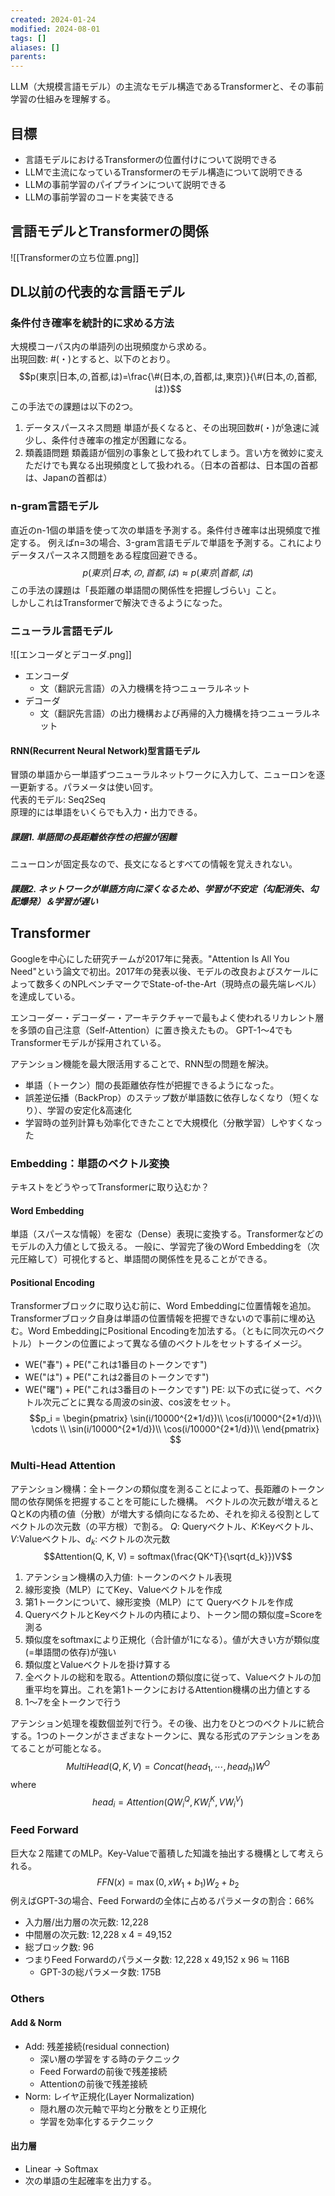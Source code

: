 ```yaml
---
created: 2024-01-24
modified: 2024-08-01
tags: []
aliases: []
parents: 
---
```

LLM（大規模言語モデル）の主流なモデル構造であるTransformerと、その事前学習の仕組みを理解する。

## 目標
- 言語モデルにおけるTransformerの位置付けについて説明できる
- LLMで主流になっているTransformerのモデル構造について説明できる
- LLMの事前学習のパイプラインについて説明できる
- LLMの事前学習のコードを実装できる

## 言語モデルとTransformerの関係
![[Transformerの立ち位置.png]]

## DL以前の代表的な言語モデル
### 条件付き確率を統計的に求める方法
大規模コーパス内の単語列の出現頻度から求める。  
出現回数: #(・)とすると、以下のとおり。
$$p(東京|日本,の,首都,は)=\frac{\#(日本,の,首都,は,東京)}{\#(日本,の,首都,は)}$$
この手法での課題は以下の2つ。
1. データスパースネス問題
	  単語が長くなると、その出現回数#(・)が急速に減少し、条件付き確率の推定が困難になる。
2. 類義語問題
     類義語が個別の事象として扱われてしまう。言い方を微妙に変えただけでも異なる出現頻度として扱われる。（日本の首都は、日本国の首都は、Japanの首都は）

### n-gram言語モデル
直近のn-1個の単語を使って次の単語を予測する。条件付き確率は出現頻度で推定する。
例えばn=3の場合、3-gram言語モデルで単語を予測する。これによりデータスパースネス問題をある程度回避できる。
$$p(東京|日本,の,首都,は)\approx p(東京|首都,は)$$
この手法の課題は「長距離の単語間の関係性を把握しづらい」こと。  
しかしこれはTransformerで解決できるようになった。

### ニューラル言語モデル
![[エンコーダとデコーダ.png]]
- エンコーダ
	- 文（翻訳元言語）の入力機構を持つニューラルネット
- デコーダ
	- 文（翻訳先言語）の出力機構および再帰的入力機構を持つニューラルネット

#### RNN(Recurrent Neural Network)型言語モデル
冒頭の単語から一単語ずつニューラルネットワークに入力して、ニューロンを逐一更新する。パラメータは使い回す。  
代表的モデル: Seq2Seq  
原理的には単語をいくらでも入力・出力できる。

##### 課題1. 単語間の長距離依存性の把握が困難
ニューロンが固定長なので、長文になるとすべての情報を覚えきれない。

##### 課題2. ネットワークが単語方向に深くなるため、学習が不安定（勾配消失、勾配爆発）＆学習が遅い

## Transformer
Googleを中心にした研究チームが2017年に発表。"Attention Is All You Need"という論文で初出。2017年の発表以後、モデルの改良およびスケールによって数多くのNPLベンチマークでState-of-the-Art（現時点の最先端レベル）を達成している。

エンコーダー・デコーダー・アーキテクチャーで最もよく使われるリカレント層を多頭の自己注意（Self-Attention）に置き換えたもの。
GPT-1〜4でもTransformerモデルが採用されている。

アテンション機能を最大限活用することで、RNN型の問題を解決。
- 単語（トークン）間の長距離依存性が把握できるようになった。
- 誤差逆伝播（BackProp）のステップ数が単語数に依存しなくなり（短くなり）、学習の安定化&高速化
- 学習時の並列計算も効率化できたことで大規模化（分散学習）しやすくなった

### Embedding：単語のベクトル変換
テキストをどうやってTransformerに取り込むか？

#### Word Embedding
単語（スパースな情報）を密な（Dense）表現に変換する。Transformerなどのモデルの入力値として扱える。
一般に、学習完了後のWord Embeddingを（次元圧縮して）可視化すると、単語間の関係性を見ることができる。

#### Positional Encoding
Transformerブロックに取り込む前に、Word Embeddingに位置情報を追加。Transformerブロック自身は単語の位置情報を把握できないので事前に埋め込む。Word EmbeddingにPositional Encodingを加法する。（ともに同次元のベクトル）トークンの位置によって異なる値のベクトルをセットするイメージ。
- WE("春") + PE("これは1番目のトークンです")
- WE("は") + PE("これは2番目のトークンです")
- WE("曙") + PE("これは3番目のトークンです")
PE: 以下の式に従って、ベクトル次元ごとに異なる周波のsin波、cos波をセット。
$$p_i = \begin{pmatrix} \sin(i/10000^{2*1/d})\\ \cos(i/10000^{2*1/d})\\ \cdots \\ \sin(i/10000^{2*1/d})\\ \cos(i/10000^{2*1/d})\\  \end{pmatrix} $$

### Multi-Head Attention
アテンション機構：全トークンの類似度を測ることによって、長距離のトークン間の依存関係を把握することを可能にした機構。
ベクトルの次元数が増えるとQとKの内積の値（分散）が増大する傾向になるため、それを抑える役割としてベクトルの次元数（の平方根）で割る。
$Q$: Queryベクトル、$K$:Keyベクトル、$V$:Valueベクトル、$d_k$: ベクトルの次元数
$$Attention(Q, K, V) = softmax(\frac{QK^T}{\sqrt{d_k}})V$$
1. アテンション機構の入力値: トークンのベクトル表現
2. 線形変換（MLP）にてKey、Valueベクトルを作成
3. 第1トークンについて、線形変換（MLP）にて Queryベクトルを作成
4. QueryベクトルとKeyベクトルの内積により、トークン間の類似度=Scoreを測る
5. 類似度をsoftmaxにより正規化（合計値が1になる）。値が大きい方が類似度(=単語間の依存)が強い
6. 類似度とValueベクトルを掛け算する
7. 全ベクトルの総和を取る。Attentionの類似度に従って、Valueベクトルの加重平均を算出。これを第1トークンにおけるAttention機構の出力値とする
8. 1〜7を全トークンで行う

アテンション処理を複数個並列で行う。その後、出力をひとつのベクトルに統合する。1つのトークンがさまざまなトークンに、異なる形式のアテンションをあてることが可能となる。
$$MultiHead(Q, K, V) = Concat(head_1, \cdots, head_h)W^O $$
where $$head_i = Attention(QW_i^Q, KW_i^K, VW_i^V)$$
### Feed Forward
巨大な２階建てのMLP。Key-Valueで蓄積した知識を抽出する機構として考えられる。
$$FFN(x) = \max(0, xW_1 + b_1)W_2 + b_2$$
例えばGPT-3の場合、Feed Forwardの全体に占めるパラメータの割合：66%
- 入力層/出力層の次元数: 12,228
- 中間層の次元数: 12,228 x 4 = 49,152
- 総ブロック数: 96
- つまりFeed Forwardのパラメータ数: 12,228 x 49,152 x 96 $\fallingdotseq$ 116B
	- GPT-3の総パラメータ数: 175B

### Others
#### Add & Norm
- Add: 残差接続(residual connection)
	- 深い層の学習をする時のテクニック
	- Feed Forwardの前後で残差接続
	- Attentionの前後で残差接続
- Norm: レイヤ正規化(Layer Normalization)
	- 隠れ層の次元軸で平均と分散をとり正規化
	- 学習を効率化するテクニック
#### 出力層
- Linear -> Softmax
- 次の単語の生起確率を出力する。
